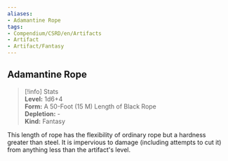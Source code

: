 ```yaml
---
aliases:
- Adamantine Rope
tags:
- Compendium/CSRD/en/Artifacts
- Artifact
- Artifact/Fantasy
---
```


  
## Adamantine Rope  
>[!info] Stats  
> **Level:** 1d6+4  
> **Form:** A 50-Foot (15 M) Length of Black Rope  
> **Depletion:** -  
> **Kind:** Fantasy
  
This length of rope has the flexibility of ordinary rope but a hardness greater than steel. It is impervious to damage (including attempts to cut it) from anything less than the artifact's level.